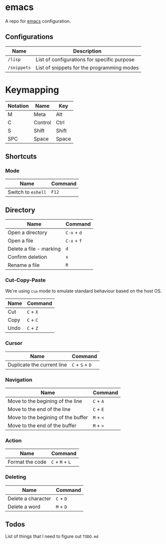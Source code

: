 # emacs

A repo for [emacs](https://www.gnu.org/software/emacs/) configuration.

## Configurations

| Name | Description |
|------|-------------|
|`/lisp`| List of configurations for specific purpose |
|`/snippets`| List of snippets for the programming modes |

# Keymapping

| Notation | Name | 	Key |
|----------|---------|------|
| M | Meta | Alt |
| C | Control |	Ctrl |
| S | Shift | Shift |
| SPC | Space | Space |


## Shortcuts

### Mode

| Name | Command |
|------|---------|
| Switch to `eshell` | `F12` |

## Directory

| Name | Command |
|------|---------|
| Open a directory | `C-x` + `d` |
| Open a file | `C-x` + `f` |
| Delete a file - marking| `d` |
| Confirm deletion | `x` | 
| Rename a file | `R` |



### Cut-Copy-Paste

We're using `cua` mode to emulate standard behaviour based on the host OS.

| Name | Command |
|------|---------|
| Cut | `C` + `X` |
| Copy | `C` + `C` |
| Undo | `C` + `Z` |

### Cursor

| Name | Command |
|------|---------|
| Duplicate the current line | `C` + `S` + `D` |

### Navigation

| Name | Command |
|------|---------|
| Move to the begining of the line | `C` + `A` |
| Move to the end of the line | `C` + `E` |
| Move to the begining of the buffer | `M` + `<` |
| Move to the end of the buffer | `M` + `>` |

### Action

| Name | Command |
|------|---------|
| Format the code | `C` + `M` + `L`|


### Deleting

| Name | Command |
|------|---------|
| Delete a character | `C` + `D` |
| Delete a word | `M` + `D` |



## Todos

List of things that I need to figure out `TODO.md`
